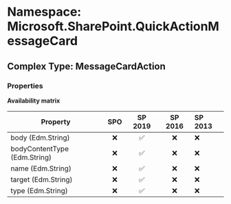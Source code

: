 # Namespace: Microsoft.SharePoint.QuickActionMessageCard

## Complex Type: MessageCardAction

### Properties

**Availability matrix**

Property | SPO | SP 2019 | SP 2016 | SP 2013
----------|:---:|:-------:|:-------:|:-------
body (Edm.String) | ❌ | ✅ | ❌ | ❌
bodyContentType (Edm.String) | ❌ | ✅ | ❌ | ❌
name (Edm.String) | ❌ | ✅ | ❌ | ❌
target (Edm.String) | ❌ | ✅ | ❌ | ❌
type (Edm.String) | ❌ | ✅ | ❌ | ❌
